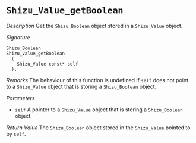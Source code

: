 # `Shizu_Value_getBoolean`

*Description*
Get the `Shizu_Boolean` object stored in a `Shizu_Value` object.

*Signature*
```
Shizu_Boolean
Shizu_Value_getBoolean
  (
    Shizu_Value const* self
  );
```

*Remarks*
The behaviour of this function is undefined if `self` does not point to a `Shizu_Value` object that is storing a `Shizu_Boolean` object.

*Parameters*
- `self` A pointer to a `Shizu_Value` object that is storing a `Shizu_Boolean` object.

*Return Value*
The `Shizu_Boolean` object stored in the `Shizu_Value` pointed to by `self`.
